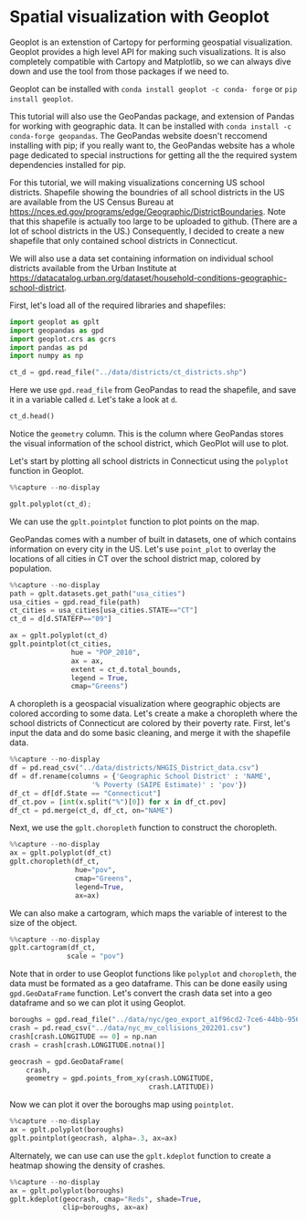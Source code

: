 # Spatial visualization with Geoplot
Geoplot is an extenstion of Cartopy for performing geospatial
visualization. Geoplot provides a high level API for making 
such visualizations. It is also completely compatible with 
Cartopy and Matplotlib, so we can always dive down and use the 
tool from those packages if we need to.

Geoplot can be installed with `conda install geoplot -c conda-
forge` or `pip install geoplot`. 

This tutorial will also use the GeoPandas package, and 
extension of Pandas for working with geographic data. It can be
installed with `conda install -c conda-forge geopandas`. The
GeoPandas website doesn't reccomend installing with pip; if you
really want to, the GeoPandas website has a whole page 
dedicated to special instructions for getting all the the
required system dependencies installed for pip.

For this tutorial, we will making visualizations concerning US 
school districts. Shapefile showing the boundries of all school
districts in the US are available from the US Census Bureau at
https://nces.ed.gov/programs/edge/Geographic/DistrictBoundaries. Note that this shapefile is actually too large to be uploaded to github. (There are a lot of school districts in the US.) Consequently, I decided to create a new shapefile that only contained school districts in Connecticut.

We will also use a data set containing information on 
individual school districts available from the Urban Institute 
at https://datacatalog.urban.org/dataset/household-conditions-geographic-school-district.

First, let's load all of the required libraries and shapefiles:

```python
import geoplot as gplt
import geopandas as gpd
import geoplot.crs as gcrs
import pandas as pd
import numpy as np

ct_d = gpd.read_file("../data/districts/ct_districts.shp")
```

Here we use `gpd.read_file` from GeoPandas to read the 
shapefile, and save it in a variable called `d`. Let's take a 
look at `d`.

```python
ct_d.head()
```

Notice the `geometry` column. This is the column where 
GeoPandas stores the visual information of the school district,
which GeoPlot will use to plot. 

Let's start by plotting all school districts in  Connecticut 
using the `polyplot` function in Geoplot.

```python
%%capture --no-display

gplt.polyplot(ct_d);
```

We can use the `gplt.pointplot` function to plot points on the map.

GeoPandas comes with a number of built in datasets, one of 
which contains information on every city in the US. Let's use
`point_plot` to overlay the locations of all cities in CT over
the school district map, colored by population.


```python
%%capture --no-display
path = gplt.datasets.get_path("usa_cities")
usa_cities = gpd.read_file(path)
ct_cities = usa_cities[usa_cities.STATE=="CT"]
ct_d = d[d.STATEFP=="09"]

ax = gplt.polyplot(ct_d)
gplt.pointplot(ct_cities,
               hue = "POP_2010",
               ax = ax, 
               extent = ct_d.total_bounds,
               legend = True,
               cmap="Greens")
```

A choropleth is a geospacial visualization where geographic objects are colored according to some data. Let's create a make a choropleth where the school districts of Connecticut are colored by their poverty rate. First, let's input the data and do some basic cleaning, and merge it with the shapefile data.

```python
%%capture --no-display
df = pd.read_csv("../data/districts/NHGIS_District_data.csv")
df = df.rename(columns = {'Geographic School District' : 'NAME',
                    '% Poverty (SAIPE Estimate)' : 'pov'})
df_ct = df[df.State == "Connecticut"]
df_ct.pov = [int(x.split("%")[0]) for x in df_ct.pov]
df_ct = pd.merge(ct_d, df_ct, on="NAME")
```

Next, we use the `gplt.choropleth` function to construct the choropleth.

```python
%%capture --no-display
ax = gplt.polyplot(df_ct)
gplt.choropleth(df_ct, 
                hue="pov",
                cmap="Greens",
                legend=True,
                ax=ax)

```

We can also make a cartogram, which maps the variable of interest to the size of the object.

```python
%%capture --no-display
gplt.cartogram(df_ct,
              scale = "pov")
```

Note that in order to use Geoplot functions like `polyplot` and `choropleth`, the data must be formated as a geo dataframe. This can be done easily using `gpd.GeoDataFrame` function. Let's convert the crash data set into a geo dataframe and so we can plot it using Geoplot.

```python
boroughs = gpd.read_file("../data/nyc/geo_export_a1f96cd2-7ce6-44bb-9568-f3ee8bcba44a.shp")
crash = pd.read_csv("../data/nyc_mv_collisions_202201.csv")
crash[crash.LONGITUDE == 0] = np.nan
crash = crash[crash.LONGITUDE.notna()]

geocrash = gpd.GeoDataFrame(
    crash, 
    geometry = gpd.points_from_xy(crash.LONGITUDE, 
                                  crash.LATITUDE))
```

Now we can plot it over the boroughs map using `pointplot`.

```python
%%capture --no-display
ax = gplt.polyplot(boroughs)
gplt.pointplot(geocrash, alpha=.3, ax=ax)
```

Alternately, we can use can use the `gplt.kdeplot` function to create a heatmap showing the density of crashes.

```python
%%capture --no-display
ax = gplt.polyplot(boroughs)
gplt.kdeplot(geocrash, cmap="Reds", shade=True, 
             clip=boroughs, ax=ax)
```
